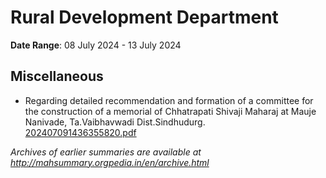 # Rural Development Department

**Date Range**: 08 July 2024 - 13 July 2024


## Miscellaneous
- Regarding detailed recommendation and formation of a committee for the construction of a memorial of Chhatrapati Shivaji Maharaj at Mauje Nanivade, Ta.Vaibhavwadi Dist.Sindhudurg.\
  [202407091436355820.pdf](https://gr.maharashtra.gov.in/Site/Upload/Government%20Resolutions/English/202407091436355820.pdf)


*Archives of earlier summaries are available at http://mahsummary.orgpedia.in/en/archive.html*